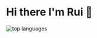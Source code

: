 # Hi there I'm Rui 👋

<img alt="top languages" align="center" src="https://github-readme-stats.vercel.app/api/top-langs/?username=RuiCoelho6&layout=donut-vertical"/>
